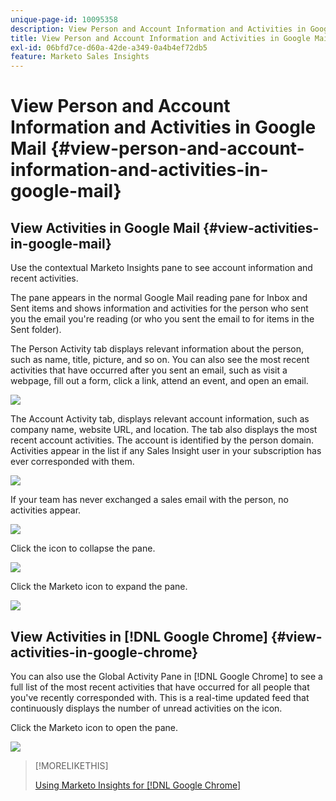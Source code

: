 ```yaml
---
unique-page-id: 10095358
description: View Person and Account Information and Activities in Google Mail - Marketo Docs - Product Documentation
title: View Person and Account Information and Activities in Google Mail
exl-id: 06bfd7ce-d60a-42de-a349-0a4b4ef72db5
feature: Marketo Sales Insights
---
```

# View Person and Account Information and Activities in Google Mail {#view-person-and-account-information-and-activities-in-google-mail}

## View Activities in Google Mail {#view-activities-in-google-mail}

Use the contextual Marketo Insights pane to see account information and recent activities.

The pane appears in the normal Google Mail reading pane for Inbox and Sent items and shows information and activities for the person who sent you the email you're reading (or who you sent the email to for items in the Sent folder).

The Person Activity tab displays relevant information about the person, such as name, title, picture, and so on. You can also see the most recent activities that have occurred after you sent an email, such as visit a webpage, fill out a form, click a link, attend an event, and open an email.

![](assets/1.png)

The Account Activity tab, displays relevant account information, such as company name, website URL, and location. The tab also displays the most recent account activities. The account is identified by the person domain. Activities appear in the list if any Sales Insight user in your subscription has ever corresponded with them.

![](assets/2.png)

If your team has never exchanged a sales email with the person, no activities appear.

![](assets/3.png)

Click the icon to collapse the pane.

![](assets/4.png)

Click the Marketo icon to expand the pane.

![](assets/image2015-10-6-15-3a43-3a22.png)

## View Activities in [!DNL Google Chrome] {#view-activities-in-google-chrome}

You can also use the Global Activity Pane in [!DNL Google Chrome] to see a full list of the most recent activities that have occurred for all people that you've recently corresponded with. This is a real-time updated feed that continuously displays the number of unread activities on the icon.

Click the Marketo icon to open the pane.

![](assets/image2015-10-6-15-3a32-3a52.png)

>[!MORELIKETHIS]
>
>[Using Marketo Insights for [!DNL Google Chrome]](/help/marketo/product-docs/marketo-sales-insight/msi-chrome-plugin/using-marketo-insights-for-google-chrome.md)
